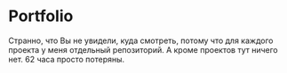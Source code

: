 # Portfolio
Странно, что Вы не увидели, куда смотреть, потому что для каждого проекта у меня отдельный репозиторий. А кроме проектов тут ничего нет. 62 часа просто потеряны.
